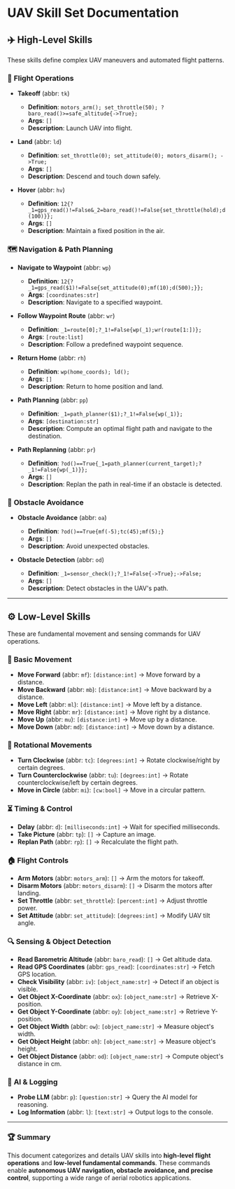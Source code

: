 # UAV Skill Set Documentation

## ✈️ High-Level Skills

These skills define complex UAV maneuvers and automated flight patterns.

### 🚀 **Flight Operations**
- **Takeoff** (abbr: `tk`)
  - **Definition**: `motors_arm(); set_throttle(50); ?baro_read()>=safe_altitude{->True};`
  - **Args**: `[]`
  - **Description**: Launch UAV into flight.

- **Land** (abbr: `ld`)
  - **Definition**: `set_throttle(0); set_attitude(0); motors_disarm(); ->True;`
  - **Args**: `[]`
  - **Description**: Descend and touch down safely.

- **Hover** (abbr: `hv`)
  - **Definition**: `12{?_1=gps_read()!=False&_2=baro_read()!=False{set_throttle(hold);d(100)}};`
  - **Args**: `[]`
  - **Description**: Maintain a fixed position in the air.

### 🗺️ **Navigation & Path Planning**
- **Navigate to Waypoint** (abbr: `wp`)
  - **Definition**: `12{?_1=gps_read($1)!=False{set_attitude(0);mf(10);d(500);}};`
  - **Args**: `[coordinates:str]`
  - **Description**: Navigate to a specified waypoint.

- **Follow Waypoint Route** (abbr: `wr`)
  - **Definition**: `_1=route[0];?_1!=False{wp(_1);wr(route[1:])};`
  - **Args**: `[route:list]`
  - **Description**: Follow a predefined waypoint sequence.

- **Return Home** (abbr: `rh`)
  - **Definition**: `wp(home_coords); ld();`
  - **Args**: `[]`
  - **Description**: Return to home position and land.

- **Path Planning** (abbr: `pp`)
  - **Definition**: `_1=path_planner($1);?_1!=False{wp(_1)};`
  - **Args**: `[destination:str]`
  - **Description**: Compute an optimal flight path and navigate to the destination.

- **Path Replanning** (abbr: `pr`)
  - **Definition**: `?od()==True{_1=path_planner(current_target);?_1!=False{wp(_1)}};`
  - **Args**: `[]`
  - **Description**: Replan the path in real-time if an obstacle is detected.

### 🚧 **Obstacle Avoidance**
- **Obstacle Avoidance** (abbr: `oa`)
  - **Definition**: `?od()==True{mf(-5);tc(45);mf(5);}`
  - **Args**: `[]`
  - **Description**: Avoid unexpected obstacles.

- **Obstacle Detection** (abbr: `od`)
  - **Definition**: `_1=sensor_check();?_1!=False{->True};->False;`
  - **Args**: `[]`
  - **Description**: Detect obstacles in the UAV's path.

---

## ⚙️ Low-Level Skills

These are fundamental movement and sensing commands for UAV operations.

### 🏃 **Basic Movement**
- **Move Forward** (abbr: `mf`): `[distance:int]` → Move forward by a distance.
- **Move Backward** (abbr: `mb`): `[distance:int]` → Move backward by a distance.
- **Move Left** (abbr: `ml`): `[distance:int]` → Move left by a distance.
- **Move Right** (abbr: `mr`): `[distance:int]` → Move right by a distance.
- **Move Up** (abbr: `mu`): `[distance:int]` → Move up by a distance.
- **Move Down** (abbr: `md`): `[distance:int]` → Move down by a distance.

### 🔄 **Rotational Movements**
- **Turn Clockwise** (abbr: `tc`): `[degrees:int]` → Rotate clockwise/right by certain degrees.
- **Turn Counterclockwise** (abbr: `tu`): `[degrees:int]` → Rotate counterclockwise/left by certain degrees.
- **Move in Circle** (abbr: `mi`): `[cw:bool]` → Move in a circular pattern.

### ⏳ **Timing & Control**
- **Delay** (abbr: `d`): `[milliseconds:int]` → Wait for specified milliseconds.
- **Take Picture** (abbr: `tp`): `[]` → Capture an image.
- **Replan Path** (abbr: `rp`): `[]` → Recalculate the flight path.

### 🏠 **Flight Controls**
- **Arm Motors** (abbr: `motors_arm`): `[]` → Arm the motors for takeoff.
- **Disarm Motors** (abbr: `motors_disarm`): `[]` → Disarm the motors after landing.
- **Set Throttle** (abbr: `set_throttle`): `[percent:int]` → Adjust throttle power.
- **Set Attitude** (abbr: `set_attitude`): `[degrees:int]` → Modify UAV tilt angle.

### 🔍 **Sensing & Object Detection**
- **Read Barometric Altitude** (abbr: `baro_read`): `[]` → Get altitude data.
- **Read GPS Coordinates** (abbr: `gps_read`): `[coordinates:str]` → Fetch GPS location.
- **Check Visibility** (abbr: `iv`): `[object_name:str]` → Detect if an object is visible.
- **Get Object X-Coordinate** (abbr: `ox`): `[object_name:str]` → Retrieve X-position.
- **Get Object Y-Coordinate** (abbr: `oy`): `[object_name:str]` → Retrieve Y-position.
- **Get Object Width** (abbr: `ow`): `[object_name:str]` → Measure object's width.
- **Get Object Height** (abbr: `oh`): `[object_name:str]` → Measure object's height.
- **Get Object Distance** (abbr: `od`): `[object_name:str]` → Compute object's distance in cm.

### 🤖 **AI & Logging**
- **Probe LLM** (abbr: `p`): `[question:str]` → Query the AI model for reasoning.
- **Log Information** (abbr: `l`): `[text:str]` → Output logs to the console.

---

### 🏆 **Summary**
This document categorizes and details UAV skills into **high-level flight operations** and **low-level fundamental commands**. These commands enable **autonomous UAV navigation, obstacle avoidance, and precise control**, supporting a wide range of aerial robotics applications.

